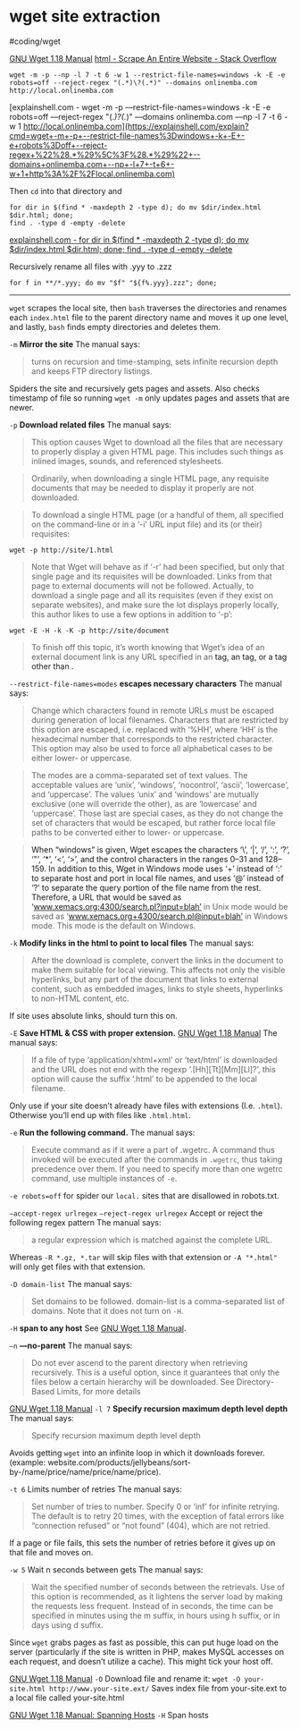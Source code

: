 # wget site extraction
#coding/wget

[GNU Wget 1.18 Manual](https://www.gnu.org/software/wget/manual/wget.html)
[html - Scrape An Entire Website - Stack Overflow](https://stackoverflow.com/a/39753416)


```
wget -m -p --np -l 7 -t 6 -w 1 --restrict-file-names=windows -k -E -e robots=off --reject-regex "(.*)\?(.*)" --domains onlinemba.com http://local.onlinemba.com
```

[explainshell.com - wget -m -p —restrict-file-names=windows -k -E -e robots=off —reject-regex "(.*)\?(.*)" —domains onlinemba.com —np -l 7 -t 6 -w 1 http://local.onlinemba.com](https://explainshell.com/explain?cmd=wget+-m+-p+--restrict-file-names%3Dwindows+-k+-E+-e+robots%3Doff+--reject-regex+%22%28.*%29%5C%3F%28.*%29%22+--domains+onlinemba.com+--np+-l+7+-t+6+-w+1+http%3A%2F%2Flocal.onlinemba.com)

Then `cd` into that directory and

```
for dir in $(find * -maxdepth 2 -type d); do mv $dir/index.html $dir.html; done;
find . -type d -empty -delete
```

[explainshell.com - for dir in $(find * -maxdepth 2 -type d); do mv $dir/index.html $dir.html; done; find . -type d -empty -delete](https://explainshell.com/explain?cmd=for+dir+in+%24%28find+*+-maxdepth+2+-type+d%29%3B+do+mv+%24dir%2Findex.html+%24dir.html%3B+done%3B+find+.+-type+d+-empty+-delete)

Recursively rename all files with .yyy to .zzz

```
for f in **/*.yyy; do mv "$f" "${f%.yyy}.zzz"; done;
```

- - - -

`wget` scrapes the local site, then `bash` traverses the directories and renames each `index.html` file to the parent directory name and moves it up one level, and lastly, `bash` finds empty directories and deletes them.

`-m` **Mirror the site**
The manual says:
> turns on recursion and time-stamping, sets infinite recursion depth and keeps FTP directory listings.  

Spiders the site and recursively gets pages and assets. Also checks timestamp of file so running `wget -m` only updates pages and assets that are newer.

`-p` **Download related files**
The manual says:
> This option causes Wget to download all the files that are necessary to properly display a given HTML page. This includes such things as inlined images, sounds, and referenced stylesheets.  

> Ordinarily, when downloading a single HTML page, any requisite documents that may be needed to display it properly are not downloaded.   

> To download a single HTML page (or a handful of them, all specified on the command-line or in a ‘-i’ URL input file) and its (or their) requisites:  

```
wget -p http://site/1.html
```

> Note that Wget will behave as if ‘-r’ had been specified, but only that single page and its requisites will be downloaded. Links from that page to external documents will not be followed. Actually, to download a single page and all its requisites (even if they exist on separate websites), and make sure the lot displays properly locally, this author likes to use a few options in addition to ‘-p’:  

```
wget -E -H -k -K -p http://site/document
```

> To finish off this topic, it’s worth knowing that Wget’s idea of an external document link is any URL specified in an <A> tag, an <AREA> tag, or a <LINK> tag other than <LINK REL="stylesheet">.  

`--restrict-file-names=modes` **escapes necessary characters**
The manual says:

> Change which characters found in remote URLs must be escaped during generation of local filenames. Characters that are restricted by this option are escaped, i.e. replaced with ‘%HH’, where ‘HH’ is the hexadecimal number that corresponds to the restricted character. This option may also be used to force all alphabetical cases to be either lower- or uppercase.  

> The modes are a comma-separated set of text values. The acceptable values are ‘unix’, ‘windows’, ‘nocontrol’, ‘ascii’, ‘lowercase’, and ‘uppercase’. The values ‘unix’ and ‘windows’ are mutually exclusive (one will override the other), as are ‘lowercase’ and ‘uppercase’. Those last are special cases, as they do not change the set of characters that would be escaped, but rather force local file paths to be converted either to lower- or uppercase.  

> When “windows” is given, Wget escapes the characters ‘\’, ‘|’, ‘/’, ‘:’, ‘?’, ‘"’, ‘*’, ‘<’, ‘>’, and the control characters in the ranges 0–31 and 128–159. In addition to this, Wget in Windows mode uses ‘+’ instead of ‘:’ to separate host and port in local file names, and uses ‘@’ instead of ‘?’ to separate the query portion of the file name from the rest. Therefore, a URL that would be saved as ‘www.xemacs.org:4300/search.pl?input=blah’ in Unix mode would be saved as ‘www.xemacs.org+4300/search.pl@input=blah’ in Windows mode. This mode is the default on Windows.  

`-k` **Modify links in the html to point to local files**
The manual says:
> After the download is complete, convert the links in the document to make them suitable for local viewing. This affects not only the visible hyperlinks, but any part of the document that links to external content, such as embedded images, links to style sheets, hyperlinks to non-HTML content, etc.  

If site uses absolute links, should turn this on.

`-E` **Save HTML & CSS with proper extension.** 
[GNU Wget 1.18 Manual](https://www.gnu.org/software/wget/manual/wget.html#HTTP-Options-1)
The manual says:
> If a file of type ‘application/xhtml+xml’ or ‘text/html’ is downloaded and the URL does not end with the regexp ‘\.[Hh][Tt][Mm][Ll]?’, this option will cause the suffix ‘.html’ to be appended to the local filename.  

Only use if your site doesn’t already have files with extensions (I.e. `.html`). Otherwise you’ll end up with files like `.html.html`.

`-e` **Run the following command.** 
The manual says:
> Execute command as if it were a part of .wgetrc. A command thus invoked will be executed after the commands in `.wgetrc`, thus taking precedence over them. If you need to specify more than one wgetrc command, use multiple instances of `-e`.  

`-e robots=off` for spider our `local.` sites that are disallowed in robots.txt.

`—accept-regex urlregex`
`—reject-regex urlregex`
Accept or reject the following regex pattern
The manual says:
> a regular expression which is matched against the complete URL.   

Whereas `-R *.gz, *.tar` will skip files with that extension or `-A "*.html"`  will only get files with that extension.


`-D domain-list`
The manual says:
> Set domains to be followed. domain-list is a comma-separated list of domains. Note that it does not turn on `-H`.  

`-H` **span to any host**
See [GNU Wget 1.18 Manual](https://www.gnu.org/software/wget/manual/wget.html#Spanning-Hosts).

`—n` **—no-parent**
The manual says:
> Do not ever ascend to the parent directory when retrieving recursively. This is a useful option, since it guarantees that only the files below a certain hierarchy will be downloaded. See Directory-Based Limits, for more details  

[GNU Wget 1.18 Manual](https://www.gnu.org/software/wget/manual/wget.html#Recursive-Retrieval-Options-1)
`-l 7` **Specify recursion maximum depth level depth**
The manual says:
> Specify recursion maximum depth level depth  

Avoids getting `wget` into an infinite loop in which it downloads forever. (example: website.com/products/jellybeans/sort-by-/name/price/name/price/name/price).

`-t 6` Limits number of retries
The manual says:
> Set number of tries to number. Specify 0 or ‘inf’ for infinite retrying. The default is to retry 20 times, with the exception of fatal errors like “connection refused” or “not found” (404), which are not retried.  

If a page or file fails, this sets the number of retries before it gives up on that file and moves on.

`-w 5`  Wait n seconds between gets
The manual says:
> Wait the specified number of seconds between the retrievals. Use of this option is recommended, as it lightens the server load by making the requests less frequent. Instead of in seconds, the time can be specified in minutes using the m suffix, in hours using h suffix, or in days using d suffix.  

Since `wget` grabs pages as fast as possible, this can put huge load on the server (particularly if the site is written in PHP, makes MySQL accesses on each request, and doesn’t utilize a cache). This might tick your host off.

[GNU Wget 1.18 Manual](https://www.gnu.org/software/wget/manual/wget.html#Download-Options-1)
`-O`  Download file and rename it:
`wget -O your-site.html http://www.your-site.ext/`
Saves index file from your-site.ext to a local file called your-site.html

[GNU Wget 1.18 Manual: Spanning Hosts](https://www.gnu.org/software/wget/manual/html_node/Spanning-Hosts.html)
`-H` Span hosts
